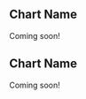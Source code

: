 <!-- --8<-- [start:usage] -->
## Chart Name
Coming soon!
<!-- ### Simple
=== "dx"

    ```python
    dx.chart_name(df, ...)
    ```
    ![](../screenshots/plotting_chart_name_simple1.png)

=== "pd.options.plotting.backend = 'dx'"

    !!! info "Make sure you [enable `dx` as a pandas plotting backend](../plotting/overview.md#enabling-pandas-plotting-backend) first."

    ```python
    df.plot(kind='chart_name', x='keyword_column', y='integer_column')
    ```
    ![](../screenshots/plotting_chart_name_simple1_pd.png)

### Customized

=== "dx"

    ```python
    dx.chart_name(
        df, 
        ...
    )
    ```
    ![](../screenshots/plotting_chart_name_custom1.png)

=== "pd.options.plotting.backend = 'dx'"

    !!! info "Make sure you [enable `dx` as a pandas plotting backend](../plotting/overview.md#enabling-pandas-plotting-backend) first."

    ```python
    df.plot(
        kind='chart_name',
        ...
    )
    ```
    ![](../screenshots/plotting_chart_name_custom1_pd.png) -->

<!-- --8<-- [end:usage] -->

<!-- --8<-- [start:ref] -->
## Chart Name
Coming soon!
<!-- ::: src.dx.plotting.dex.chart_name -->
<!-- --8<-- [end:ref] -->